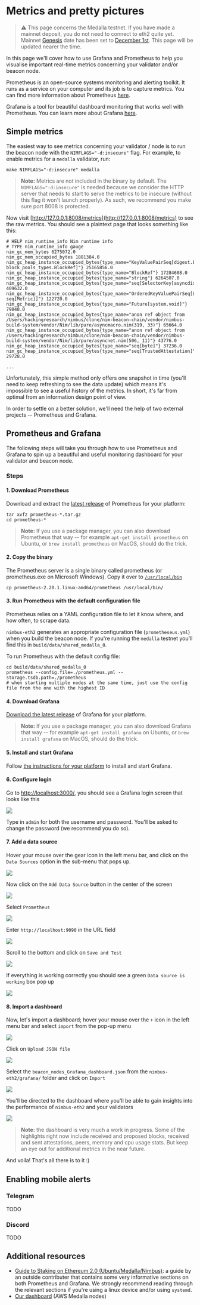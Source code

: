 # Metrics and pretty pictures

> ⚠️  This page concerns the Medalla testnet. If you have made a mainnet deposit, you do not need to connect to eth2 quite yet. Mainnet [Genesis](https://hackmd.io/@benjaminion/genesis) date has been set to [December 1st](https://blog.ethereum.org/2020/11/04/eth2-quick-update-no-19/). This page will be updated nearer the time.

In this page we'll cover how to use  Grafana and Prometheus to help you visualise important real-time metrics concerning your validator and/or beacon node.

Prometheus is an open-source systems monitoring and alerting toolkit. It runs as a service on your computer and its job is to capture metrics. You can find more information about Prometheus [here](https://prometheus.io/docs/introduction/overview/).

Grafana is a tool for beautiful dashboard monitoring that works well with Prometheus. You can learn more about Grafana [here](https://github.com/grafana/grafana).

## Simple metrics

The easiest way to see metrics concerning your validator / node is to run the beacon node with the `NIMFLAGS="-d:insecure"` flag. For example, to enable metrics for a `medalla` validator, run:

```
make NIMFLAGS="-d:insecure" medalla
```

> **Note:** Metrics are not included in the binary by default. The `NIMFLAGS="-d:insecure"` is needed because we consider the HTTP server that needs to start to serve the metrics to be insecure (without this flag it won't launch properly). As such, we recommend you make sure port 8008 is protected.


Now visit [http://127.0.0.1:8008/metrics](http://127.0.0.1:8008/metrics) to see the raw metrics. You should see a plaintext page that looks something like this:

```
# HELP nim_runtime_info Nim runtime info
# TYPE nim_runtime_info gauge
nim_gc_mem_bytes 6275072.0
nim_gc_mem_occupied_bytes 1881384.0
nim_gc_heap_instance_occupied_bytes{type_name="KeyValuePairSeq[digest.Eth2Digest, block_pools_types.BlockRef]"} 25165856.0
nim_gc_heap_instance_occupied_bytes{type_name="BlockRef"} 17284608.0
nim_gc_heap_instance_occupied_bytes{type_name="string"} 6264507.0
nim_gc_heap_instance_occupied_bytes{type_name="seq[SelectorKey[asyncdispatch.AsyncData]]"} 409632.0
nim_gc_heap_instance_occupied_bytes{type_name="OrderedKeyValuePairSeq[Labels, seq[Metric]]"} 122720.0
nim_gc_heap_instance_occupied_bytes{type_name="Future[system.void]"} 79848.0
nim_gc_heap_instance_occupied_bytes{type_name="anon ref object from /Users/hackingresearch/nimbus/clone/nim-beacon-chain/vendor/nimbus-build-system/vendor/Nim/lib/pure/asyncmacro.nim(319, 33)"} 65664.0
nim_gc_heap_instance_occupied_bytes{type_name="anon ref object from /Users/hackingresearch/nimbus/clone/nim-beacon-chain/vendor/nimbus-build-system/vendor/Nim/lib/pure/asyncnet.nim(506, 11)"} 43776.0
nim_gc_heap_instance_occupied_bytes{type_name="seq[byte]"} 37236.0
nim_gc_heap_instance_occupied_bytes{type_name="seq[TrustedAttestation]"} 29728.0

...
```

Unfortunately, this simple method only offers one snapshot in time (you'll need to keep refreshing to see the data update) which means it's impossible to see a useful history of the metrics. In short, it's far from optimal from an information design point of view.

In order to settle on a better solution, we'll need the help of two external projects -- Prometheus and Grafana.

## Prometheus and Grafana

The following steps will take you through how to use Prometheus and Grafana to spin up a beautiful and useful monitoring dashboard for your validator and beacon node.

### Steps

#### 1. Download Prometheus

Download and extract the [latest release](https://prometheus.io/download/) of Prometheus for your platform:

```
tar xvfz prometheus-*.tar.gz
cd prometheus-*
```

>**Note:** If you use a package manager, you can also download Prometheus that way -- for example `apt-get install prometheus` on Ubuntu, or `brew install prometheus` on MacOS, should do the trick.

#### 2. Copy the binary

The Prometheus server is a single binary called prometheus (or prometheus.exe on Microsoft Windows). Copy it over to [`/usr/local/bin`](https://unix.stackexchange.com/questions/4186/what-is-usr-local-bin)

```
cp prometheus-2.20.1.linux-amd64/prometheus /usr/local/bin/
```

#### 3. Run Prometheus with the default configuration file

Prometheus relies on a YAML configuration file to let it know where, and how often, to scrape data.

`nimbus-eth2` generates an appropriate configuration file (`prometheseus.yml`) when you build the beacon node. If you're running the `medalla` testnet you'll find this in `build/data/shared_medalla_0`.

To run Prometheus with the default config file:

```
cd build/data/shared_medalla_0
prometheus --config.file=./prometheus.yml --storage.tsdb.path=./prometheus
# when starting multiple nodes at the same time, just use the config file from the one with the highest ID
```

#### 4. Download Grafana

[Download the latest release]((https://grafana.com/grafana/download?platform=linux)) of Grafana for your platform.

>**Note:** If you use a package manager, you can also download Grafana that way -- for example `apt-get install grafana` on Ubuntu, or `brew install grafana` on MacOS, should do the trick.

#### 5. Install and start Grafana

Follow [the instructions for your platform](https://grafana.com/docs/grafana/latest/installation/) to install and start Grafana.

#### 6. Configure login

Go to [http://localhost:3000/](http://localhost:3000/), you should see a Grafana login screen that looks like this


![](https://i.imgur.com/jcP1qWl.png)

Type in `admin` for both the username and password. You'll be asked to change the password (we recommend you do so).


#### 7. Add a data source

Hover your mouse over the gear icon in the left menu bar, and click on the `Data Sources` option in the sub-menu that pops up.

![](https://i.imgur.com/0Xsgx61.png)

Now click on the `Add Data Source` button in the center of the screen

![](https://i.imgur.com/YRVJjdD.png)

Select `Prometheus`

![](https://i.imgur.com/YpwThOr.png)

Enter `http://localhost:9090` in the URL field

![](https://i.imgur.com/PtVOnur.png)

Scroll to the bottom and click on `Save and Test`

![](https://i.imgur.com/GJVdwaK.png)

If everything is working correctly you should see a green `Data source is working` box pop up

![](https://i.imgur.com/vf5ahNA.png)


#### 8. Import a dashboard

Now, let's import a dashboard; hover your mouse over the `+` icon in the left menu bar and select `import` from the pop-up menu

![](https://i.imgur.com/WnnAcUR.png)

Click on `Upload JSON file`

![](https://i.imgur.com/l65ICZ2.png)

Select the `beacon_nodes_Grafana_dashboard.json`  from the `nimbus-eth2/grafana/` folder and click on `Import`

![](https://i.imgur.com/SoU5Isz.png)

You'll be directed to the dashboard where you'll be able to gain insights into the performance of `nimbus-eth2` and your validators

![](https://i.imgur.com/aIfJ1iT.png)

> **Note:** the dashboard is very much a work in progress. Some of the highlights right now include received and proposed blocks, received and sent attestations, peers, memory and cpu usage stats. But keep an eye out for additional metrics in the near future.


And voila! That's all there is to it :)


## Enabling mobile alerts

### Telegram

TODO

### Discord

TODO

## Additional resources

- [Guide to Staking on Ethereum 2.0 (Ubuntu/Medalla/Nimbus)](https://medium.com/@SomerEsat/guide-to-staking-on-ethereum-2-0-ubuntu-medalla-nimbus-5f4b2b0f2d7c): a guide by an outside contributer that contains some very informative sections on both Prometheus and Grafana. We strongly recommend reading through the relevant sections if you're using a linux device and/or using `systemd`.
- [Our dashboard](https://metrics.status.im/d/pgeNfj2Wz23/nimbus-testnet3?orgId=1&from=now-6h&to=now&var-container=beacon-node-testnet3&var-instance=node-03.aws-eu-central-1a.nimbus.test) (AWS Medalla nodes)
